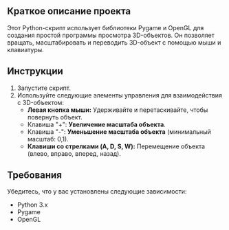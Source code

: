 ## Краткое описание проекта
Этот Python-скрипт использует библиотеки Pygame и OpenGL для создания простой программы просмотра 3D-объектов. Он позволяет вращать, масштабировать и переводить 3D-объект с помощью мыши и клавиатуры.

## Инструкции
1. Запустите скрипт.
2. Используйте следующие элементы управления для взаимодействия с 3D-объектом:
   - **Левая кнопка мыши:** Удерживайте и перетаскивайте, чтобы повернуть объект.
   - Клавиша "+": **Увеличение масштаба объекта**.
   - Клавиша "-": **Уменьшение масштаба объекта** (минимальный масштаб: 0,1).
   - **Клавиши со стрелками (A, D, S, W):** Перемещение объекта (влево, вправо, вперед, назад).

## Требования
Убедитесь, что у вас установлены следующие зависимости:
- Python 3.x
- Pygame
- OpenGL
